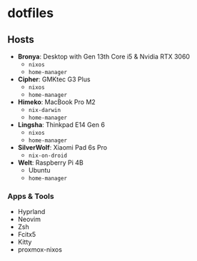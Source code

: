 # dotfiles

## Hosts

- **Bronya**: Desktop with Gen 13th Core i5 & Nvidia RTX 3060
    - `nixos`
    - `home-manager`
- **Cipher**: GMKtec G3 Plus
    - `nixos`
    - `home-manager`
- **Himeko**: MacBook Pro M2
    - `nix-darwin`
    - `home-manager`
- **Lingsha**: Thinkpad E14 Gen 6
    - `nixos`
    - `home-manager`
- **SilverWolf**: Xiaomi Pad 6s Pro
    - `nix-on-droid`
- **Welt**: Raspberry Pi 4B
    - Ubuntu
    - `home-manager`

### Apps & Tools

- Hyprland
- Neovim
- Zsh
- Fcitx5
- Kitty
- proxmox-nixos


